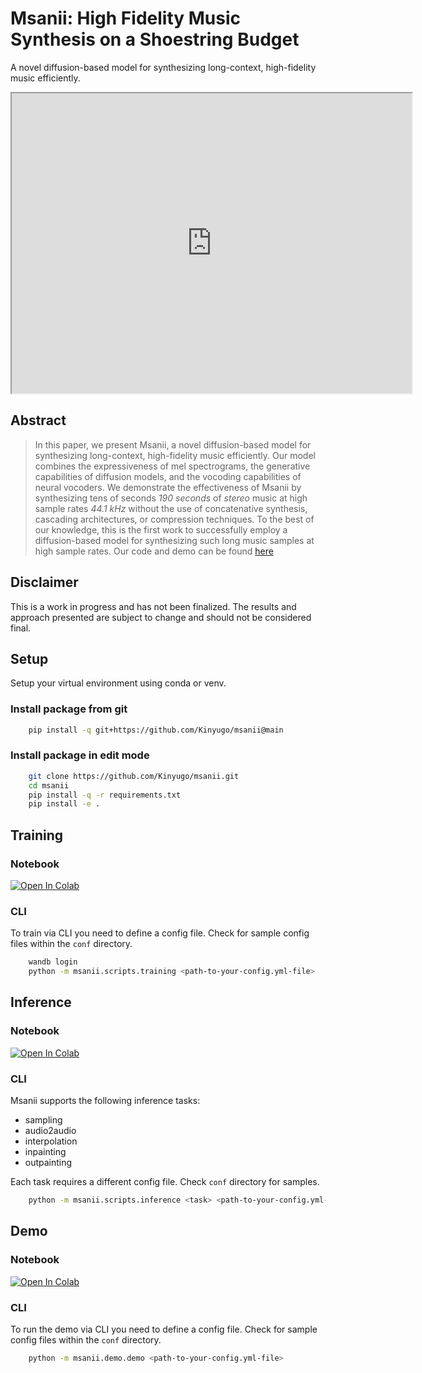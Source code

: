 # Msanii: High Fidelity Music Synthesis on a Shoestring Budget

A novel diffusion-based model for synthesizing long-context, high-fidelity music efficiently.

<iframe src="https://drive.google.com/file/d/1Bz8XyyyQxBdtbzKBYOeJ5g9fGIcflr79/preview" width="640" height="480" allow="autoplay"></iframe>

## Abstract

> In this paper, we present Msanii, a novel diffusion-based model for synthesizing long-context, high-fidelity music efficiently. Our model combines the expressiveness of mel spectrograms, the generative capabilities of diffusion models, and the vocoding capabilities of neural vocoders. We demonstrate the effectiveness of Msanii by synthesizing tens of seconds _190 seconds_ of _stereo_ music at high sample rates _44.1 kHz_ without the use of concatenative synthesis, cascading architectures, or compression techniques. To the best of our knowledge, this is the first work to successfully employ a diffusion-based model for synthesizing such long music samples at high sample rates. Our code and demo can be found [here](https://github.com/Kinyugo/msanii)

## Disclaimer

This is a work in progress and has not been finalized. The results and approach presented are subject to change and should not be considered final.

## Setup

Setup your virtual environment using conda or venv.

### Install package from git

```bash
    pip install -q git+https://github.com/Kinyugo/msanii@main
```

### Install package in edit mode

```bash
    git clone https://github.com/Kinyugo/msanii.git
    cd msanii
    pip install -q -r requirements.txt
    pip install -e .
```

## Training

### Notebook

<a target="_blank" href="https://colab.research.google.com/github/Kinyugo/msanii/blob/main/notebooks/msanii_training.ipynb">
  <img src="https://colab.research.google.com/assets/colab-badge.svg" alt="Open In Colab"/>
</a>

### CLI

To train via CLI you need to define a config file. Check for sample config files within the `conf` directory.

```bash
    wandb login
    python -m msanii.scripts.training <path-to-your-config.yml-file>
```

## Inference

### Notebook

<a target="_blank" href="https://colab.research.google.com/github/Kinyugo/msanii/blob/main/notebooks/msanii_inference.ipynb">
  <img src="https://colab.research.google.com/assets/colab-badge.svg" alt="Open In Colab"/>
</a>

### CLI

Msanii supports the following inference tasks:

- sampling
- audio2audio
- interpolation
- inpainting
- outpainting

Each task requires a different config file. Check `conf` directory for samples.

```bash
    python -m msanii.scripts.inference <task> <path-to-your-config.yml-file>
```

## Demo

### Notebook

<a target="_blank" href="https://colab.research.google.com/github/Kinyugo/msanii/blob/main/notebooks/msanii_demo.ipynb">
  <img src="https://colab.research.google.com/assets/colab-badge.svg" alt="Open In Colab"/>
</a>

### CLI

To run the demo via CLI you need to define a config file. Check for sample config files within the `conf` directory.

```bash
    python -m msanii.demo.demo <path-to-your-config.yml-file>
```
